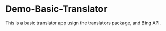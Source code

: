 # Demo-Basic-Translator
This is a basic translator app usign the translators package, and Bing API.
